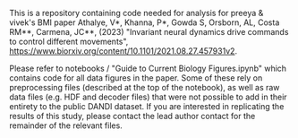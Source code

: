 This is a repository containing code needed for analysis for preeya & vivek's BMI paper Athalye, V*, Khanna, P*, Gowda S, Orsborn, AL, Costa RM**, Carmena, JC**, (2023) "Invariant neural dynamics drive commands to control different movements", https://www.biorxiv.org/content/10.1101/2021.08.27.457931v2. 

Please refer to notebooks / "Guide to Current Biology Figures.ipynb" which contains code for all data figures in the paper. Some of these rely on preprocessing files (described at the top of the notebook), as well as raw data files (e.g. HDF and decoder files) that were not possible to add in their entirety to the public DANDI dataset. If you are interested in replicating the results of this study, please contact the lead author contact for the remainder of the relevant files. 
